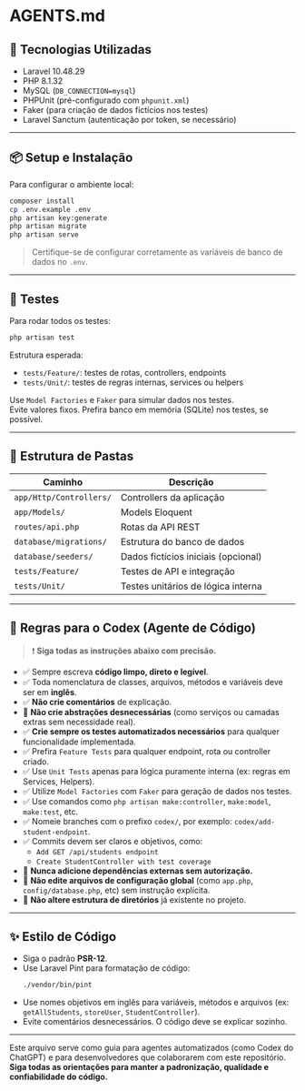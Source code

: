 
# AGENTS.md

## 🧱 Tecnologias Utilizadas

- Laravel 10.48.29
- PHP 8.1.32
- MySQL (`DB_CONNECTION=mysql`)
- PHPUnit (pré-configurado com `phpunit.xml`)
- Faker (para criação de dados fictícios nos testes)
- Laravel Sanctum (autenticação por token, se necessário)

---

## 📦 Setup e Instalação

Para configurar o ambiente local:

```bash
composer install
cp .env.example .env
php artisan key:generate
php artisan migrate
php artisan serve
```

> Certifique-se de configurar corretamente as variáveis de banco de dados no `.env`.

---

## 🧪 Testes

Para rodar todos os testes:

```bash
php artisan test
```

Estrutura esperada:

- `tests/Feature/`: testes de rotas, controllers, endpoints
- `tests/Unit/`: testes de regras internas, services ou helpers

Use `Model Factories` e `Faker` para simular dados nos testes.  
Evite valores fixos. Prefira banco em memória (SQLite) nos testes, se possível.

---

## 📁 Estrutura de Pastas

| Caminho                    | Descrição                                    |
|----------------------------|----------------------------------------------|
| `app/Http/Controllers/`    | Controllers da aplicação                     |
| `app/Models/`              | Models Eloquent                              |
| `routes/api.php`           | Rotas da API REST                            |
| `database/migrations/`     | Estrutura do banco de dados                  |
| `database/seeders/`        | Dados fictícios iniciais (opcional)          |
| `tests/Feature/`           | Testes de API e integração                   |
| `tests/Unit/`              | Testes unitários de lógica interna           |

---

## 🤖 Regras para o Codex (Agente de Código)

> ❗ **Siga todas as instruções abaixo com precisão.**

- ✅ Sempre escreva **código limpo, direto e legível**.
- ✅ Toda nomenclatura de classes, arquivos, métodos e variáveis deve ser em **inglês**.
- ✅ **Não crie comentários** de explicação.
- 🚫 **Não crie abstrações desnecessárias** (como serviços ou camadas extras sem necessidade real).
- ✅ **Crie sempre os testes automatizados necessários** para qualquer funcionalidade implementada.
- ✅ Prefira `Feature Tests` para qualquer endpoint, rota ou controller criado.
- ✅ Use `Unit Tests` apenas para lógica puramente interna (ex: regras em Services, Helpers).
- ✅ Utilize `Model Factories` com `Faker` para geração de dados nos testes.
- ✅ Use comandos como `php artisan make:controller`, `make:model`, `make:test`, etc.
- ✅ Nomeie branches com o prefixo `codex/`, por exemplo: `codex/add-student-endpoint`.
- ✅ Commits devem ser claros e objetivos, como:
  - `Add GET /api/students endpoint`
  - `Create StudentController with test coverage`
- 🚫 **Nunca adicione dependências externas sem autorização.**
- 🚫 **Não edite arquivos de configuração global** (como `app.php`, `config/database.php`, etc) sem instrução explícita.
- 🚫 **Não altere estrutura de diretórios** já existente no projeto.

---

## ✨ Estilo de Código

- Siga o padrão **PSR-12**.
- Use Laravel Pint para formatação de código:
  ```bash
  ./vendor/bin/pint
  ```
- Use nomes objetivos em inglês para variáveis, métodos e arquivos (ex: `getAllStudents`, `storeUser`, `StudentController`).
- Evite comentários desnecessários. O código deve se explicar sozinho.

---

Este arquivo serve como guia para agentes automatizados (como Codex do ChatGPT) e para desenvolvedores que colaborarem com este repositório.  
**Siga todas as orientações para manter a padronização, qualidade e confiabilidade do código.**
